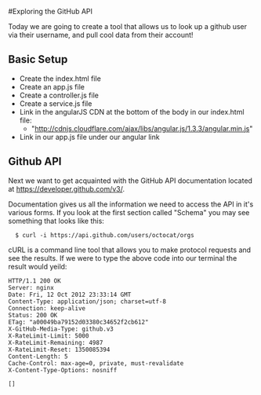 #Exploring the GitHub API

Today we are going to create a tool that allows us to look up a github user via their username, and pull cool data from their account!

## Basic Setup
- Create the index.html file
- Create an app.js file
- Create a controller.js file
- Create a service.js file
- Link in the angularJS CDN at the bottom of the body in our index.html file:
  - "http://cdnjs.cloudflare.com/ajax/libs/angular.js/1.3.3/angular.min.js"
- Link in our app.js file under our angular link

## Github API
Next we want to get acquainted with the GitHub API documentation located at https://developer.github.com/v3/.

Documentation gives us all the information we need to access the API in it's various forms. If you look at the first section called "Schema" you may see something that looks like this:

```
  $ curl -i https://api.github.com/users/octocat/orgs
```

cURL is a command line tool that allows you to make protocol requests and see the results. If we were to type the above code into our terminal the result would yeild:

```
HTTP/1.1 200 OK
Server: nginx
Date: Fri, 12 Oct 2012 23:33:14 GMT
Content-Type: application/json; charset=utf-8
Connection: keep-alive
Status: 200 OK
ETag: "a00049ba79152d03380c34652f2cb612"
X-GitHub-Media-Type: github.v3
X-RateLimit-Limit: 5000
X-RateLimit-Remaining: 4987
X-RateLimit-Reset: 1350085394
Content-Length: 5
Cache-Control: max-age=0, private, must-revalidate
X-Content-Type-Options: nosniff

[]
```

